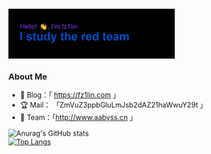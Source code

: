<p align="left"><a href="https://fz1lin.com/"><img width="66%" src="./header.png" /></a></p>

### About  Me
- 💖 Blog：「 https://fz1lin.com 」
- 🏆 Mail： 「ZmVuZ3ppbGluLmJsb2dAZ21haWwuY29t 」
- 💎 Team：「http://www.aabyss.cn 」

![Anurag's GitHub stats](https://github-readme-stats.vercel.app/api?username=fz1lin&show_icons=true&theme=radical)     
[![Top Langs](https://github-readme-stats.vercel.app/api/top-langs/?username=fz1lin&layout=compact)](https://github.com/fz1lin/github-readme-stats)



